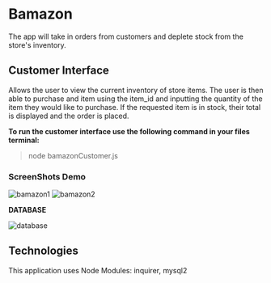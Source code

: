 # Bamazon
The app will take in orders from customers and deplete stock from the store's inventory. 

<h2>Customer Interface</h2>
Allows the user to view the current inventory of store items. The user is then able to purchase and item using the item_id and inputting the quantity of the item they would like to purchase. If the requested item is in stock, their total is displayed and the order is placed.


**To run the customer interface use the following command in your files terminal:**
> node bamazonCustomer.js


<h3>ScreenShots Demo</h3>

![bamazon1](https://user-images.githubusercontent.com/51764119/68611232-7c818c80-046e-11ea-911c-224d83052dfa.png)
![bamazon2](https://user-images.githubusercontent.com/51764119/68611237-80151380-046e-11ea-97da-3feae3093c0d.png)


**DATABASE**

![database](https://user-images.githubusercontent.com/51764119/68610992-efd6ce80-046d-11ea-8ca8-7ff37eecf133.png)

<h2>Technologies</h2>
This application uses Node Modules: inquirer, mysql2
  


